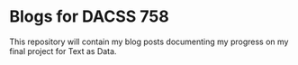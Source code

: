 # Blogs for DACSS 758

This repository will contain my blog posts documenting my progress on my final project for Text as Data. 
